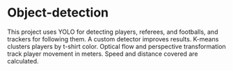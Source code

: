 # Object-detection
This project uses YOLO for detecting players, referees, and footballs, and trackers for following them. A custom detector improves results. K-means clusters players by t-shirt color. Optical flow and perspective transformation track player movement in meters. Speed and distance covered are calculated.
